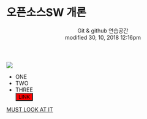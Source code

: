 ﻿
# 오픈소스SW 개론

<style type="text/css">
	#link_btn{
		background-color: red;
	}
</style>

<header>
	Git & github 연습공간</br>
	modified 30, 10, 2018 12:16pm<br>
</header>

<article>
	<img src="https://news.bitcoin.com/wp-content/uploads/2016/05/open-source-logo.png">
	<ul>
		<li>ONE</li>
		<li>TWO</li>
		<li>THREE</li>
		<input type="button" value="LINK" id="link_btn">
	</ul>
	<a href="https://github.com/orgs/SejongOpensrc/projects/1">MUST LOOK AT IT</a>
</article>

<script type="text/javascript">
	function testest(argument) {
		// body...
	}
</script>